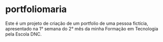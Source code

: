 # portfoliomaria
Este é um projeto de criação de um portfolio de uma pessoa fictícia, apresentado na 1° semana do 2° mês da minha Formação em Tecnologia pela Escola DNC.
